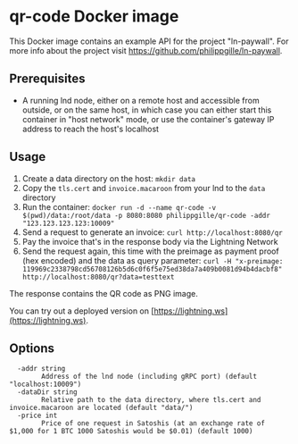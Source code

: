 **qr-code** Docker image
========================

This Docker image contains an example API for the project "ln-paywall". For more info about the project visit https://github.com/philippgille/ln-paywall.

Prerequisites
-------------

- A running lnd node, either on a remote host and accessible from outside, or on the same host, in which case you can either start this container in "host network" mode, or use the container's gateway IP address to reach the host's localhost

Usage
-----

1. Create a data directory on the host: `mkdir data`
2. Copy the `tls.cert` and `invoice.macaroon` from your lnd to the `data` directory
3. Run the container: `docker run -d --name qr-code -v $(pwd)/data:/root/data -p 8080:8080 philippgille/qr-code -addr "123.123.123.123:10009"`
4. Send a request to generate an invoice: `curl http://localhost:8080/qr`
5. Pay the invoice that's in the response body via the Lightning Network
6. Send the request again, this time with the preimage as payment proof (hex encoded) and the data as query parameter: `curl -H "x-preimage: 119969c2338798cd56708126b5d6c0f6f5e75ed38da7a409b0081d94b4dacbf8" http://localhost:8080/qr?data=testtext`

The response contains the QR code as PNG image.

You can try out a deployed version on [https://lightning.ws](https://lightning.ws).

Options
-------

```
  -addr string
        Address of the lnd node (including gRPC port) (default "localhost:10009")
  -dataDir string
        Relative path to the data directory, where tls.cert and invoice.macaroon are located (default "data/")
  -price int
        Price of one request in Satoshis (at an exchange rate of $1,000 for 1 BTC 1000 Satoshis would be $0.01) (default 1000)
```
